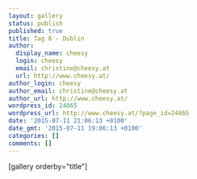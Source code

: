 ```yaml
---
layout: gallery
status: publish
published: true
title: Tag 8 - Dublin
author:
  display_name: cheesy
  login: cheesy
  email: christine@cheesy.at
  url: http://www.cheesy.at/
author_login: cheesy
author_email: christine@cheesy.at
author_url: http://www.cheesy.at/
wordpress_id: 24865
wordpress_url: http://www.cheesy.at/?page_id=24865
date: '2015-07-11 21:06:13 +0100'
date_gmt: '2015-07-11 19:06:13 +0100'
categories: []
comments: []
---
```

[gallery orderby="title"]
